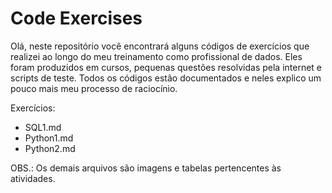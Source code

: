 # Code Exercises

Olá, neste repositório você encontrará alguns códigos de exercícios que realizei ao longo do meu treinamento como profissional de dados. Eles foram produzidos em cursos, pequenas questões resolvidas pela internet e scripts de teste.
Todos os códigos estão documentados e neles explico um pouco mais meu processo de raciocínio.

Exercícios:
- SQL1.md
- Python1.md
- Python2.md

OBS.: Os demais arquivos são imagens e tabelas pertencentes às atividades.
